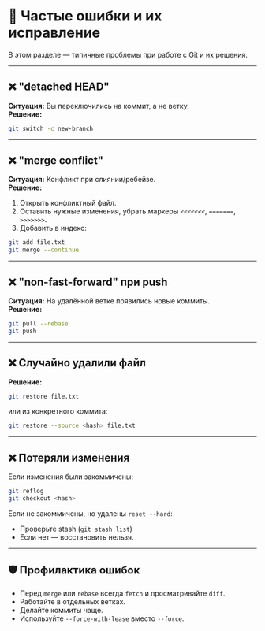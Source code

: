# 🚨 Частые ошибки и их исправление

В этом разделе — типичные проблемы при работе с Git и их решения.

---

## ❌ "detached HEAD"

**Ситуация:** Вы переключились на коммит, а не ветку.  
**Решение:**
```bash
git switch -c new-branch
```

---

## ❌ "merge conflict"

**Ситуация:** Конфликт при слиянии/ребейзе.  
**Решение:**
1. Открыть конфликтный файл.
2. Оставить нужные изменения, убрать маркеры `<<<<<<<`, `=======`, `>>>>>>>`.
3. Добавить в индекс:
```bash
git add file.txt
git merge --continue
```

---

## ❌ "non-fast-forward" при push

**Ситуация:** На удалённой ветке появились новые коммиты.  
**Решение:**
```bash
git pull --rebase
git push
```

---

## ❌ Случайно удалили файл

**Решение:**
```bash
git restore file.txt
```
или из конкретного коммита:
```bash
git restore --source <hash> file.txt
```

---

## ❌ Потеряли изменения

Если изменения были закоммичены:
```bash
git reflog
git checkout <hash>
```
Если не закоммичены, но удалены `reset --hard`:
- Проверьте stash (`git stash list`)
- Если нет — восстановить нельзя.

---

## 🛡 Профилактика ошибок

- Перед `merge` или `rebase` всегда `fetch` и просматривайте `diff`.
- Работайте в отдельных ветках.
- Делайте коммиты чаще.
- Используйте `--force-with-lease` вместо `--force`.
